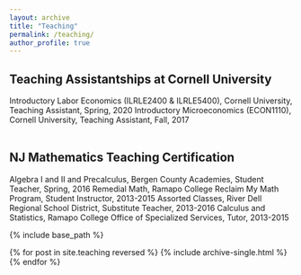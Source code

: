 ```yaml
---
layout: archive
title: "Teaching"
permalink: /teaching/
author_profile: true
---
```


<h2> Teaching Assistantships at Cornell University</h2>
<div>Introductory Labor Economics (ILRLE2400 & ILRLE5400), Cornell University, Teaching Assistant, Spring, 2020
Introductory Microeconomics (ECON1110), Cornell University, Teaching Assistant, Fall, 2017 </div><br>

<h2> NJ Mathematics Teaching Certification</h2>
<div>Algebra I and II and Precalculus, Bergen County Academies, Student Teacher, Spring, 2016
Remedial Math, Ramapo College Reclaim My Math Program, Student Instructor, 2013-2015
Assorted Classes, River Dell Regional School District, Substitute Teacher, 2013-2016
Calculus and Statistics, Ramapo College Office of Specialized Services, Tutor, 2013-2015</div>
	

{% include base_path %}

{% for post in site.teaching reversed %}
  {% include archive-single.html %}
{% endfor %}
